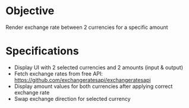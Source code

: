 # Objective
Render exchange rate between 2 currencies for a specific amount

# Specifications
- Display UI with 2 selected currencies and 2 amounts (input & output)
- Fetch exchange rates from free API: https://github.com/exchangeratesapi/exchangeratesapi
- Display amount values for both currencies after applying correct exchange rate
- Swap exchange direction for selected currency
